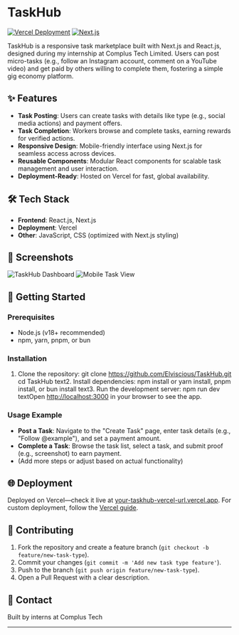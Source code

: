 # TaskHub

[![Vercel Deployment](https://img.shields.io/badge/Deployed%20on-Vercel-brightgreen)](https://your-taskhub-vercel-url.vercel.app) [![Next.js](https://img.shields.io/badge/Built%20with-Next.js-black?logo=next.js)](https://nextjs.org)

TaskHub is a responsive task marketplace built with Next.js and React.js, designed during my internship at Complus Tech Limited. Users can post micro-tasks (e.g., follow an Instagram account, comment on a YouTube video) and get paid by others willing to complete them, fostering a simple gig economy platform.

## ✨ Features
- **Task Posting**: Users can create tasks with details like type (e.g., social media actions) and payment offers.
- **Task Completion**: Workers browse and complete tasks, earning rewards for verified actions.
- **Responsive Design**: Mobile-friendly interface using Next.js for seamless access across devices.
- **Reusable Components**: Modular React components for scalable task management and user interaction.
- **Deployment-Ready**: Hosted on Vercel for fast, global availability.

## 🛠️ Tech Stack
- **Frontend**: React.js, Next.js
- **Deployment**: Vercel
- **Other**: JavaScript, CSS (optimized with Next.js styling)

## 📸 Screenshots
![TaskHub Dashboard](path/to/screenshot1.png) <!-- Replace with uploaded image path, e.g., /images/dashboard.png -->
![Mobile Task View](path/to/screenshot2.png) <!-- Replace with uploaded image path -->

## 🚀 Getting Started

### Prerequisites
- Node.js (v18+ recommended)
- npm, yarn, pnpm, or bun

### Installation
1. Clone the repository:
git clone https://github.com/Elviscious/TaskHub.git
cd TaskHub
text2. Install dependencies:
npm install
or yarn install, pnpm install, or bun install
text3. Run the development server:
npm run dev
textOpen [http://localhost:3000](http://localhost:3000) in your browser to see the app.

### Usage Example
- **Post a Task**: Navigate to the "Create Task" page, enter task details (e.g., "Follow @example"), and set a payment amount.
- **Complete a Task**: Browse the task list, select a task, and submit proof (e.g., screenshot) to earn payment.
- (Add more steps or adjust based on actual functionality)

## 🌐 Deployment
Deployed on Vercel—check it live at [your-taskhub-vercel-url.vercel.app](https://your-taskhub-vercel-url.vercel.app). For custom deployment, follow the [Vercel guide](https://vercel.com/docs).

## 🤝 Contributing
1. Fork the repository and create a feature branch (`git checkout -b feature/new-task-type`).
2. Commit your changes (`git commit -m 'Add new task type feature'`).
3. Push to the branch (`git push origin feature/new-task-type`).
4. Open a Pull Request with a clear description.

## 👋 Contact
Built by interns at Complus Tech

---
